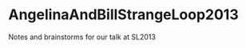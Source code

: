 AngelinaAndBillStrangeLoop2013
==============================

Notes and brainstorms for our talk at SL2013
